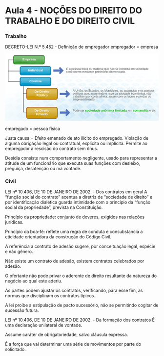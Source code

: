 # Aula 4 - NOÇÕES DO DIREITO DO TRABALHO E DO DIREITO CIVIL

### Trabalho
DECRETO-LEI N.º 5.452 - Definição de empregador
empregador = empresa

![Tipos empresa](/media/propriedade_intelectual-direito-etica/tipos_empresa.png)

empregado = pessoa física

Justa causa = Efeito emanado de ato ilícito do empregado. Violação de alguma obrigação legal ou contratual, explícita ou implícita. Permite ao empregador à rescisão do contrato sem ônus.

Desídia consiste num comportamento negligente, usado para representar a atitude de um funcionário que executa suas funções com desleixo, preguiça, desatenção ou má vontade.

### Civil

LEI nº 10.406, DE 10 DE JANEIRO DE 2002. -  Dos contratos em geral
A “função social do contrato” acentua a diretriz de “sociedade de direito” e por identificação dialética guarda intimidade com o princípio da “função social da propriedade”, prevista na Constituição.

Princípio da propriedade: conjunto de deveres, exigidos nas relações jurídicas.

Princípio da boa-fé: reflete uma regra de conduta e consubstancia a eticidade orientadora da construção do Código Civil.

A referência a contrato de adesão sugere, por conceituação legal, espécie e não gênero.

Não existe um contrato de adesão, existem contratos celebrados por adesão.

O ofertante não pode privar o aderente de direito resultante da natureza do negócio ao qual este aderiu.

As partes podem ajustar os contratos, verificando, para esse fim, as normas que disciplinam os contratos típicos.

A lei proíbe a estipulação de pacto sucessório, não se permitindo cogitar de sucessão futura.

LEI nº 10.406, DE 10 DE JANEIRO DE 2002. -  Da formação dos contratos
É uma declaração unilateral de vontade.

Assume caráter de obrigatoriedade, salvo cláusula expressa.

É a força que vai determinar uma série de movimentos por parte do solicitado.